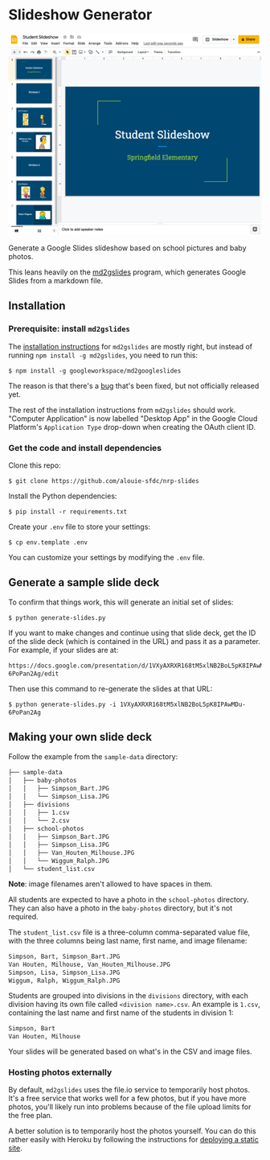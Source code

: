 # Slideshow Generator

![Screenshot of slideshow](doc-images/slideshow-image.png)

Generate a Google Slides slideshow based on school pictures and baby photos.

This leans heavily on the [md2gslides](https://github.com/googleworkspace/md2googleslides) program, which generates Google Slides from a markdown file.

## Installation

### Prerequisite: install `md2gslides`

The [installation instructions](https://github.com/googleworkspace/md2googleslides#installation-and-usage) for `md2gslides` are mostly right, but instead of running `npm install -g md2gslides`, you need to run this:
```
$ npm install -g googleworkspace/md2googleslides
```

The reason is that there's a [bug](https://github.com/googleworkspace/md2googleslides/issues/95#issuecomment-1004022204) that's been fixed, but not officially released yet.

The rest of the installation instructions from `md2gslides` should work. "Computer Application" is now labelled "Desktop App" in the Google Cloud Platform's `Application Type` drop-down when creating the OAuth client ID.

### Get the code and install dependencies

Clone this repo:
```
$ git clone https://github.com/alouie-sfdc/nrp-slides
```

Install the Python dependencies:
```
$ pip install -r requirements.txt
```

Create your `.env` file to store your settings:
```
$ cp env.template .env
```
You can customize your settings by modifying the `.env` file.

## Generate a sample slide deck

To confirm that things work, this will generate an initial set of slides:
```
$ python generate-slides.py
```

If you want to make changes and continue using that slide deck, get the ID of the slide deck (which is contained in the URL) and pass it as a parameter. For example, if your slides are at:
```
https://docs.google.com/presentation/d/1VXyAXRXR168tM5xlNB2BoL5pK8IPAwMDu-6PoPan2Ag/edit
```
Then use this command to re-generate the slides at that URL:
```
$ python generate-slides.py -i 1VXyAXRXR168tM5xlNB2BoL5pK8IPAwMDu-6PoPan2Ag
```

## Making your own slide deck

Follow the example from the `sample-data` directory:
```
├── sample-data
│   ├── baby-photos
│   │   ├── Simpson_Bart.JPG
│   │   └── Simpson_Lisa.JPG
│   ├── divisions
│   │   ├── 1.csv
│   │   └── 2.csv
│   ├── school-photos
│   │   ├── Simpson_Bart.JPG
│   │   ├── Simpson_Lisa.JPG
│   │   ├── Van_Houten_Milhouse.JPG
│   │   └── Wiggum_Ralph.JPG
│   └── student_list.csv
```
**Note**: image filenames aren't allowed to have spaces in them.

All students are expected to have a photo in the `school-photos` directory. They can also have a photo in the `baby-photos` directory, but it's not required.

The `student_list.csv` file is a three-column comma-separated value file, with the three columns being last name, first name, and image filename:
```
Simpson, Bart, Simpson_Bart.JPG
Van Houten, Milhouse, Van_Houten_Milhouse.JPG
Simpson, Lisa, Simpson_Lisa.JPG
Wiggum, Ralph, Wiggum_Ralph.JPG
```

Students are grouped into divisions in the `divisions` directory, with each division having its own file called `<division name>.csv`. An example is `1.csv`, containing the last name and first name of the students in division 1:
```
Simpson, Bart
Van Houten, Milhouse
```

Your slides will be generated based on what's in the CSV and image files.

### Hosting photos externally

By default, `md2gslides` uses the file.io service to temporarily host photos. It's a free service that works well for a few photos, but if you have more photos, you'll likely run into problems because of the file upload limits for the free plan.

A better solution is to temporarily host the photos yourself. You can do this rather easily with Heroku by following the instructions for [deploying a static site](https://gist.github.com/wh1tney/2ad13aa5fbdd83f6a489).
